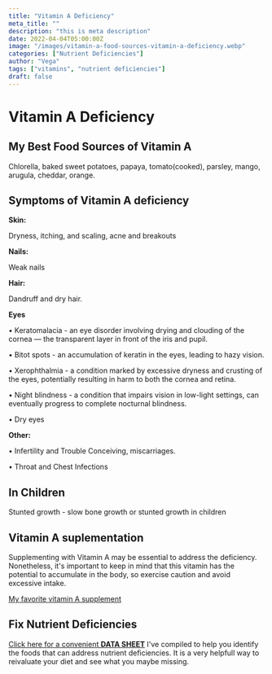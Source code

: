 ```yaml
---
title: "Vitamin A Deficiency"
meta_title: ""
description: "this is meta description"
date: 2022-04-04T05:00:00Z
image: "/images/vitamin-a-food-sources-vitamin-a-deficiency.webp"
categories: ["Nutrient Deficiencies"]
author: "Vega"
tags: ["vitamins", "nutrient deficiencies"]
draft: false
---
```


 <h1>Vitamin A Deficiency</h1>
<h2>My Best Food Sources of Vitamin A</h2>
<p> Chlorella, baked sweet potatoes, papaya, tomato(cooked), parsley, mango, arugula, cheddar, orange.
</p>
<h2>Symptoms of Vitamin A deficiency</h2>
<p><b>Skin:</b></p> <p>Dryness, itching, and scaling, acne and breakouts</p>
<p><b>Nails:</b> </p><p>Weak nails</p>
<p><b>Hair:</b> </p><p>Dandruff and dry hair.</p>
<p><b>Eyes</b></p>
<p>&bull; Keratomalacia - an eye disorder involving drying and clouding of the cornea — the transparent  layer in front of the iris and pupil.</p>
<p>&bull; Bitot spots - an accumulation of keratin in the eyes, leading to hazy vision.</p>
<p>&bull; Xerophthalmia - a condition marked by excessive dryness and crusting of the eyes, potentially resulting in harm to both the cornea and retina.</p>
<p>&bull; Night blindness - a condition that impairs vision in low-light settings, can eventually progress to complete nocturnal blindness.</p>
<p>&bull; Dry eyes</p>
<p><b>Other:</b></p>
<p>&bull; Infertility and Trouble Conceiving, miscarriages.</p>
    <p>&bull; Throat and Chest Infections</p>
 <h2>In Children</h2>
 <p>Stunted growth - slow bone growth or stunted growth in children</p>
<h2>Vitamin A suplementation</h2>
  <p> Supplementing with Vitamin A may be essential to address the deficiency. Nonetheless, it's important to keep in mind that this vitamin has the potential to accumulate in the body, so exercise caution and avoid excessive intake.</p>
 <p><a target="_blank" href="https://www.amazon.com/dp/B0B4M3ZK3V?psc=1&amp;ref=ppx_yo2ov_dt_b_product_details&_encoding=UTF8&tag=irinawink-20&linkCode=ur2&linkId=7cf682c66a2a87ce02083f4c294444e1&camp=1789&creative=9325">My favorite vitamin A supplement</a></p>
<h2>Fix Nutrient Deficiencies</h2><p><a title="fix nutritional deficiencies with a data sheet" href="../nutrients-in-healthy-foods.html" target="_blank">Click here for a convenient <b>DATA SHEET</b></a> I've compiled to help you identify the foods that can address nutrient deficiencies. It is a very helpfull way to reivaluate your diet and see what you maybe missing.</p>
